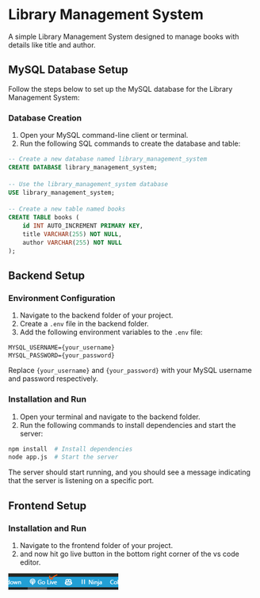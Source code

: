 # Library Management System

A simple Library Management System designed to manage books with details like title and author.

## MySQL Database Setup

Follow the steps below to set up the MySQL database for the Library Management System:

### Database Creation

1. Open your MySQL command-line client or terminal.
2. Run the following SQL commands to create the database and table:

```sql
-- Create a new database named library_management_system
CREATE DATABASE library_management_system;

-- Use the library_management_system database
USE library_management_system;

-- Create a new table named books
CREATE TABLE books (
    id INT AUTO_INCREMENT PRIMARY KEY,
    title VARCHAR(255) NOT NULL,
    author VARCHAR(255) NOT NULL
);
```

## Backend Setup

### Environment Configuration

1. Navigate to the backend folder of your project.
2. Create a `.env` file in the backend folder.
3. Add the following environment variables to the `.env` file:

```env
MYSQL_USERNAME={your_username}
MYSQL_PASSWORD={your_password}
```

Replace `{your_username}` and `{your_password}` with your MySQL username and password respectively.

### Installation and Run

1. Open your terminal and navigate to the backend folder.
2. Run the following commands to install dependencies and start the server:

```bash
npm install  # Install dependencies
node app.js  # Start the server
```

The server should start running, and you should see a message indicating that the server is listening on a specific port.

## Frontend Setup

### Installation and Run

1. Navigate to the frontend folder of your project.
2. and now hit go live button in the bottom right corner of the vs code editor.

![Alt text](./Assets/ss%20of%20go-live.png)
